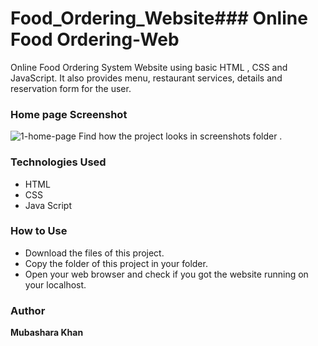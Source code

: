 # Food_Ordering_Website### **Online Food Ordering-Web**
Online Food Ordering System Website using basic HTML , CSS and JavaScript. It also provides menu, restaurant services, details  and reservation form for the user.

### **Home page Screenshot**
![1-home-page](https://user-images.githubusercontent.com/83177745/174050641-fd4efa8d-8dae-4d69-981c-99d81e920a7f.jpg)
Find how the project looks in screenshots folder .

### **Technologies Used**
- HTML
- CSS
- Java Script


### **How to Use**
- Download  the files of this project.
- Copy the folder of this project in your folder.
- Open your web browser and check if you got the website running on your localhost.


### **Author**
**Mubashara Khan**
